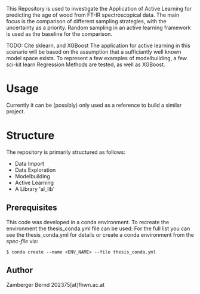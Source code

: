 <!-- HEADER -->

<!-- Introduction -->




This Repository is used to investigate the Application of Active Learning for predicting the age of wood from FT-IR spectroscopical data. 
The main focus is the comparison of different sampling strategies, with the uncertainty as a priority. 
Random sampling in an active learning framework is used as the baseline for the comparison. 

TODO: Cite sklearn, and XGBoost
The application for active learning in this scenario will be based on the assumption that a sufficiantly well known model space exists. To represent a few examples of modelbuilding, a few sci-kit learn Regression Methods are tested, as well as XGBoost. 

<!-- USAGE -->
# Usage 

Currently it can be (possibly) only used as a reference to build a similar project. 

<!-- Structure -->
# Structure

The repository is primarily structured as follows: 
* Data Import
* Data Exploration
* Modelbuilding
* Active Learning
* A Library 'al_lib'

<!-- Prerequisites -->
## Prerequisites

This code was developed in a conda environment. To recreate the environment the thesis_conda.yml file can be used: 
 For the full list you can see the thesis_conda.yml for details or create a conda environment from the *spec-file* via:

```
$ conda create --name <ENV_NAME> --file thesis_conda.yml 
```
<!-- Author -->
## Author
Zamberger Bernd
202375[at]fhwn.ac.at